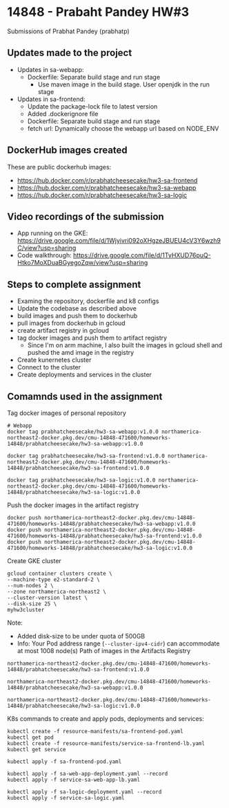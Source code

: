 # 14848 - Prabaht Pandey HW#3 
Submissions of Prabhat Pandey (prabhatp)

## Updates made to the project
- Updates in sa-webapp:
    - Dockerfile: Separate build stage and run stage
        - Use maven image in the build stage. User openjdk in the run stage
- Updates in sa-frontend:
    - Update the package-lock file to latest version
    - Added .dockerignore file
    - Dockerfile: Separate build stage and run stage
    - fetch url: Dynamically choose the webapp url based on NODE_ENV

## DockerHub images created
These are public dockerhub images: 
- https://hub.docker.com/r/prabhatcheesecake/hw3-sa-frontend
- https://hub.docker.com/r/prabhatcheesecake/hw3-sa-webapp
- https://hub.docker.com/r/prabhatcheesecake/hw3-sa-logic

## Video recordings of the submission
- App running on the GKE: https://drive.google.com/file/d/1Wjyivri092oXHgzeJBUEU4cV3Y6wzh9C/view?usp=sharing
- Code walkthrough: https://drive.google.com/file/d/1TvHXUD76puQ-Htko7MoXDuaBGyegoZqw/view?usp=sharing

## Steps to complete assignment
- Examing the repository, dockerfile and k8 configs
- Update the codebase as described above
- build images and push them to dockerhub
- pull images from dockerhub in gcloud
- create artifact registry in gcloud
- tag docker images and push them to artifact registry
    - Since I'm on arm machine, I also built the images in gcloud shell and pushed the amd image in the registry
- Create kunernetes cluster
- Connect to the cluster
- Create deployments and services in the cluster

## Comamnds used in the assignment


Tag docker images of personal repository
```
# Webapp
docker tag prabhatcheesecake/hw3-sa-webapp:v1.0.0 northamerica-northeast2-docker.pkg.dev/cmu-14848-471600/homeworks-14848/prabhatcheesecake/hw3-sa-webapp:v1.0.0

docker tag prabhatcheesecake/hw3-sa-frontend:v1.0.0 northamerica-northeast2-docker.pkg.dev/cmu-14848-471600/homeworks-14848/prabhatcheesecake/hw3-sa-frontend:v1.0.0

docker tag prabhatcheesecake/hw3-sa-logic:v1.0.0 northamerica-northeast2-docker.pkg.dev/cmu-14848-471600/homeworks-14848/prabhatcheesecake/hw3-sa-logic:v1.0.0
```
Push the docker images in the artifact registry
```
docker push northamerica-northeast2-docker.pkg.dev/cmu-14848-471600/homeworks-14848/prabhatcheesecake/hw3-sa-webapp:v1.0.0
docker push northamerica-northeast2-docker.pkg.dev/cmu-14848-471600/homeworks-14848/prabhatcheesecake/hw3-sa-frontend:v1.0.0
docker push northamerica-northeast2-docker.pkg.dev/cmu-14848-471600/homeworks-14848/prabhatcheesecake/hw3-sa-logic:v1.0.0

```
Create GKE cluster
```
gcloud container clusters create \
--machine-type e2-standard-2 \
--num-nodes 2 \
--zone northamerica-northeast2 \
--cluster-version latest \
--disk-size 25 \
myhw3cluster
```
Note: 
- Added disk-size to be under quota of 500GB
- Info: Your Pod address range (`--cluster-ipv4-cidr`) can accommodate at most 1008 node(s)
Path of images in the Artifacts Registry
```
northamerica-northeast2-docker.pkg.dev/cmu-14848-471600/homeworks-14848/prabhatcheesecake/hw3-sa-frontend:v1.0.0

northamerica-northeast2-docker.pkg.dev/cmu-14848-471600/homeworks-14848/prabhatcheesecake/hw3-sa-webapp:v1.0.0

northamerica-northeast2-docker.pkg.dev/cmu-14848-471600/homeworks-14848/prabhatcheesecake/hw3-sa-logic:v1.0.0
```

K8s commands to create and apply pods, deployments and services:
```
kubectl create -f resource-manifests/sa-frontend-pod.yaml
kubectl get pod
kubectl create -f resource-manifests/service-sa-frontend-lb.yaml
kubectl get service

kubectl apply -f sa-frontend-pod.yaml

kubectl apply -f sa-web-app-deployment.yaml --record
kubectl apply -f service-sa-web-app-lb.yaml

kubectl apply -f sa-logic-deployment.yaml --record
kubectl apply -f service-sa-logic.yaml
```

